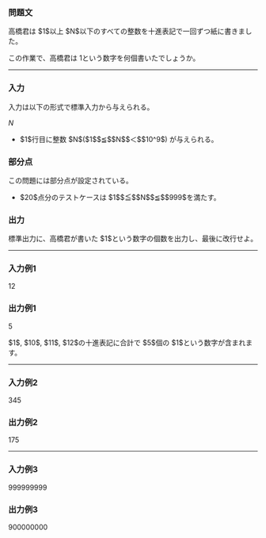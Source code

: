 
<div>

<div>

<div>

<div>

<section>

### **問題文**

<p>
高橋君は $1$以上 $N$以下のすべての整数を十進表記で一回ずつ紙に書きました。

この作業で、高橋君は $1$という数字を何個書いたでしょうか。
</p>

</section>

</div>

---

<div>

<div>

<section>

### **入力**

<p>
入力は以下の形式で標準入力から与えられる。
</p>

<div>

$N$
</div>

<ul>

<li>
$1$行目に整数 $N$($1$$≦$$N$$＜$$10^9$) が与えられる。
</li>

</ul>

</section>

</div>

<div>

<section>

### **部分点**

<p>
この問題には部分点が設定されている。
</p>

<ul>

<li>
$20$点分のテストケースは $1$$≦$$N$$≦$$999$を満たす。
</li>

</ul>

</section>

</div>

<div>

<section>

### **出力**

<p>
標準出力に、高橋君が書いた $1$という数字の個数を出力し、最後に改行せよ。
</p>

</section>

</div>

</div>

---

<div>

<section>

### **入力例1**

<div>

12

</div>

</section>

</div>

<div>

<section>

### **出力例1**

<div>

5

</div>

</section>

<p>
$1$, $10$, $11$, $12$の十進表記に合計で $5$個の $1$という数字が含まれます。
</p>

</div>

---

<div>

<section>

### **入力例2**

<div>

345

</div>

</section>

</div>

<div>

<section>

### **出力例2**

<div>

175

</div>

</section>

</div>

---

<div>

<section>

### **入力例3**

<div>

999999999

</div>

</section>

</div>

<div>

<section>

### **出力例3**

<div>

900000000

</div>

</section>

</div>

</div>

</div>

</div>
